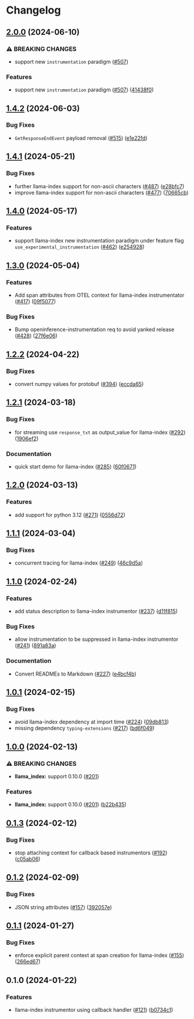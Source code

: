 # Changelog

## [2.0.0](https://github.com/Arize-ai/openinference/compare/python-openinference-instrumentation-llama-index-v1.4.2...python-openinference-instrumentation-llama-index-v2.0.0) (2024-06-10)


### ⚠ BREAKING CHANGES

* support new `instrumentation` paradigm ([#507](https://github.com/Arize-ai/openinference/issues/507))

### Features

* support new `instrumentation` paradigm ([#507](https://github.com/Arize-ai/openinference/issues/507)) ([41438f0](https://github.com/Arize-ai/openinference/commit/41438f022ef2a34eda26d1f8c9b0a85c3d9eb0d6))

## [1.4.2](https://github.com/Arize-ai/openinference/compare/python-openinference-instrumentation-llama-index-v1.4.1...python-openinference-instrumentation-llama-index-v1.4.2) (2024-06-03)


### Bug Fixes

* `GetResponseEndEvent` payload removal ([#515](https://github.com/Arize-ai/openinference/issues/515)) ([e1e22fd](https://github.com/Arize-ai/openinference/commit/e1e22fd2583184df493ab5900e2089f5ff3c037a))

## [1.4.1](https://github.com/Arize-ai/openinference/compare/python-openinference-instrumentation-llama-index-v1.4.0...python-openinference-instrumentation-llama-index-v1.4.1) (2024-05-21)


### Bug Fixes

* further llama-index support for non-ascii characters ([#487](https://github.com/Arize-ai/openinference/issues/487)) ([e28bfc7](https://github.com/Arize-ai/openinference/commit/e28bfc75ccbd3c79d6c69a5b180cdfcefb6b2342))
* improve llama-index support for non-ascii characters ([#477](https://github.com/Arize-ai/openinference/issues/477)) ([70665cb](https://github.com/Arize-ai/openinference/commit/70665cb9febe13a3f795ee498eb06481f0945a73))

## [1.4.0](https://github.com/Arize-ai/openinference/compare/python-openinference-instrumentation-llama-index-v1.3.0...python-openinference-instrumentation-llama-index-v1.4.0) (2024-05-17)


### Features

* support llama-index new instrumentation paradigm under feature flag `use_experimental_instrumentation` ([#462](https://github.com/Arize-ai/openinference/issues/462)) ([e254928](https://github.com/Arize-ai/openinference/commit/e254928bdf08a784df99d2e0f133be060be905bd))

## [1.3.0](https://github.com/Arize-ai/openinference/compare/python-openinference-instrumentation-llama-index-v1.2.2...python-openinference-instrumentation-llama-index-v1.3.0) (2024-05-04)


### Features

* Add span attributes from OTEL context for llama-index instrumentator ([#417](https://github.com/Arize-ai/openinference/issues/417)) ([09f5077](https://github.com/Arize-ai/openinference/commit/09f50770b41362b66573a7dbbe5500634953e233))


### Bug Fixes

* Bump openinference-instrumentation req to avoid yanked release ([#428](https://github.com/Arize-ai/openinference/issues/428)) ([27f6e06](https://github.com/Arize-ai/openinference/commit/27f6e06274fe9c914f28f04ce15f5995a2f80414))

## [1.2.2](https://github.com/Arize-ai/openinference/compare/python-openinference-instrumentation-llama-index-v1.2.1...python-openinference-instrumentation-llama-index-v1.2.2) (2024-04-22)


### Bug Fixes

* convert numpy values for protobuf ([#394](https://github.com/Arize-ai/openinference/issues/394)) ([eccda65](https://github.com/Arize-ai/openinference/commit/eccda6510e2bbdfb6ecb7779bb7adcab77e070d3))

## [1.2.1](https://github.com/Arize-ai/openinference/compare/python-openinference-instrumentation-llama-index-v1.2.0...python-openinference-instrumentation-llama-index-v1.2.1) (2024-03-18)


### Bug Fixes

* for streaming use `response_txt` as output_value for llama-index ([#292](https://github.com/Arize-ai/openinference/issues/292)) ([1906ef2](https://github.com/Arize-ai/openinference/commit/1906ef2cf29b02bec5c76ba07021917f8dedc2f1))


### Documentation

* quick start demo for llama-index ([#285](https://github.com/Arize-ai/openinference/issues/285)) ([60f0671](https://github.com/Arize-ai/openinference/commit/60f06710b62828852ac5cc686e05567b75fd38a0))

## [1.2.0](https://github.com/Arize-ai/openinference/compare/python-openinference-instrumentation-llama-index-v1.1.1...python-openinference-instrumentation-llama-index-v1.2.0) (2024-03-13)


### Features

* add support for python 3.12 ([#271](https://github.com/Arize-ai/openinference/issues/271)) ([0556d72](https://github.com/Arize-ai/openinference/commit/0556d72997ef607545488112cde881e8660bf5db))

## [1.1.1](https://github.com/Arize-ai/openinference/compare/python-openinference-instrumentation-llama-index-v1.1.0...python-openinference-instrumentation-llama-index-v1.1.1) (2024-03-04)


### Bug Fixes

* concurrent tracing for llama-index ([#249](https://github.com/Arize-ai/openinference/issues/249)) ([46c9d5a](https://github.com/Arize-ai/openinference/commit/46c9d5a0cd8cc7aecde671fc1efb0a9b1fde51e9))

## [1.1.0](https://github.com/Arize-ai/openinference/compare/python-openinference-instrumentation-llama-index-v1.0.1...python-openinference-instrumentation-llama-index-v1.1.0) (2024-02-24)


### Features

* add status description to llama-index instrumentor ([#237](https://github.com/Arize-ai/openinference/issues/237)) ([d11f815](https://github.com/Arize-ai/openinference/commit/d11f815628a34dbf0015c07d9fd9321eebeca937))


### Bug Fixes

* allow instrumentation to be suppressed in llama-index instrumentor ([#241](https://github.com/Arize-ai/openinference/issues/241)) ([891a83a](https://github.com/Arize-ai/openinference/commit/891a83a21439ff698922d6332b749ec1b0f25e8b))


### Documentation

* Convert READMEs to Markdown ([#227](https://github.com/Arize-ai/openinference/issues/227)) ([e4bcf4b](https://github.com/Arize-ai/openinference/commit/e4bcf4b86f27cc119a77f551811f9142ec6075ce))

## [1.0.1](https://github.com/Arize-ai/openinference/compare/python-openinference-instrumentation-llama-index-v1.0.0...python-openinference-instrumentation-llama-index-v1.0.1) (2024-02-15)


### Bug Fixes

* avoid llama-index dependency at import time ([#224](https://github.com/Arize-ai/openinference/issues/224)) ([09db813](https://github.com/Arize-ai/openinference/commit/09db8132e055daa2c57765a27fb8b18939aa726e))
* missing dependency `typing-extensions` ([#217](https://github.com/Arize-ai/openinference/issues/217)) ([bd6f049](https://github.com/Arize-ai/openinference/commit/bd6f0496b3999afc43b49d74f59c51ba71032001))

## [1.0.0](https://github.com/Arize-ai/openinference/compare/python-openinference-instrumentation-llama-index-v0.1.3...python-openinference-instrumentation-llama-index-v1.0.0) (2024-02-13)


### ⚠ BREAKING CHANGES

* **llama_index:** support 0.10.0 ([#201](https://github.com/Arize-ai/openinference/issues/201))

### Features

* **llama_index:** support 0.10.0 ([#201](https://github.com/Arize-ai/openinference/issues/201)) ([b22b435](https://github.com/Arize-ai/openinference/commit/b22b435abbc3075353b6d6883ff6c973ad79feca))

## [0.1.3](https://github.com/Arize-ai/openinference/compare/python-openinference-instrumentation-llama-index-v0.1.2...python-openinference-instrumentation-llama-index-v0.1.3) (2024-02-12)


### Bug Fixes

* stop attaching context for callback based instrumentors ([#192](https://github.com/Arize-ai/openinference/issues/192)) ([c05ab06](https://github.com/Arize-ai/openinference/commit/c05ab06e4529bf15953715f94bcaf4a616755d90))

## [0.1.2](https://github.com/Arize-ai/openinference/compare/python-openinference-instrumentation-llama-index-v0.1.1...python-openinference-instrumentation-llama-index-v0.1.2) (2024-02-09)


### Bug Fixes

* JSON string attributes ([#157](https://github.com/Arize-ai/openinference/issues/157)) ([392057e](https://github.com/Arize-ai/openinference/commit/392057ecf4b601c5d8149697b4b8b3e91a2a2af6))

## [0.1.1](https://github.com/Arize-ai/openinference/compare/python-openinference-instrumentation-llama-index-v0.1.0...python-openinference-instrumentation-llama-index-v0.1.1) (2024-01-27)


### Bug Fixes

* enforce explicit parent context at span creation for llama-index ([#155](https://github.com/Arize-ai/openinference/issues/155)) ([266ed67](https://github.com/Arize-ai/openinference/commit/266ed679ae44d5de12c85eda18cc9842355b9d46))

## 0.1.0 (2024-01-22)


### Features

* llama-index instrumentor using callback handler ([#121](https://github.com/Arize-ai/openinference/issues/121)) ([b0734c1](https://github.com/Arize-ai/openinference/commit/b0734c181e5a5c0e06d3a76bcbca893cd8dece0d))
